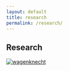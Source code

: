 ```yaml
---
layout: default
title: research
permalink: /research/
---
```



## Research

<div class="thumbs">
<a href="{{site.url}}/img/research/placesiveneverbeen-com/addiewagenknecht.jpg" rel="shadowbox[research]" title="Addie Wagenknecht, placesiveneverbeen.coms">
<IMG border=0 src="{{site.url}}/img/research/placesiveneverbeen-com/addiewagenknecht-thumb.jpg" alt="wagenknecht"></a>
</div
